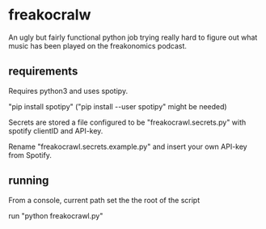 # freakocralw
An ugly but fairly functional python job trying really hard to figure out what music has been played on the freakonomics podcast.

## requirements
Requires python3 and uses spotipy.

"pip install spotipy" ("pip install --user spotipy" might be needed)

Secrets are stored a file configured to be "freakocrawl.secrets.py" with spotify clientID and API-key. 

Rename "freakocrawl.secrets.example.py" and insert your own API-key from Spotify.

## running
From a console, current path set the the root of the script

run "python freakocrawl.py"

